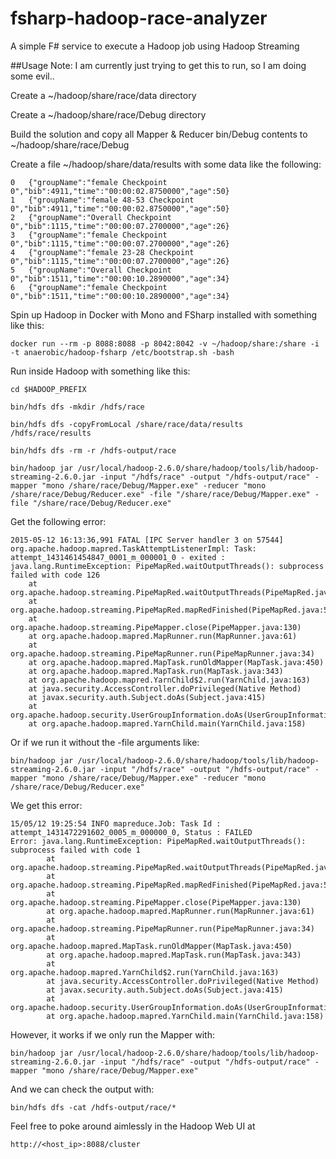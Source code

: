 # fsharp-hadoop-race-analyzer
A simple F# service to execute a Hadoop job using Hadoop Streaming

##Usage
Note: I am currently just trying to get this to run, so I am doing some evil..

Create a ~/hadoop/share/race/data directory

Create a ~/hadoop/share/race/Debug directory

Build the solution and copy all Mapper & Reducer bin/Debug contents to ~/hadoop/share/race/Debug

Create a file ~/hadoop/share/data/results with some data like the following:
```
0	{"groupName":"female Checkpoint 0","bib":4911,"time":"00:00:02.8750000","age":50}
1	{"groupName":"female 48-53 Checkpoint 0","bib":4911,"time":"00:00:02.8750000","age":50}
2	{"groupName":"Overall Checkpoint 0","bib":1115,"time":"00:00:07.2700000","age":26}
3	{"groupName":"female Checkpoint 0","bib":1115,"time":"00:00:07.2700000","age":26}
4	{"groupName":"female 23-28 Checkpoint 0","bib":1115,"time":"00:00:07.2700000","age":26}
5	{"groupName":"Overall Checkpoint 0","bib":1511,"time":"00:00:10.2890000","age":34}
6	{"groupName":"female Checkpoint 0","bib":1511,"time":"00:00:10.2890000","age":34}
```

Spin up Hadoop in Docker with Mono and FSharp installed with something like this:
```
docker run --rm -p 8088:8088 -p 8042:8042 -v ~/hadoop/share:/share -i -t anaerobic/hadoop-fsharp /etc/bootstrap.sh -bash
```

Run inside Hadoop with something like this:
```
cd $HADOOP_PREFIX

bin/hdfs dfs -mkdir /hdfs/race

bin/hdfs dfs -copyFromLocal /share/race/data/results /hdfs/race/results

bin/hdfs dfs -rm -r /hdfs-output/race

bin/hadoop jar /usr/local/hadoop-2.6.0/share/hadoop/tools/lib/hadoop-streaming-2.6.0.jar -input "/hdfs/race" -output "/hdfs-output/race" -mapper "mono /share/race/Debug/Mapper.exe" -reducer "mono /share/race/Debug/Reducer.exe" -file "/share/race/Debug/Mapper.exe" -file "/share/race/Debug/Reducer.exe"
```

Get the following error:
```
2015-05-12 16:13:36,991 FATAL [IPC Server handler 3 on 57544] org.apache.hadoop.mapred.TaskAttemptListenerImpl: Task: attempt_1431461454847_0001_m_000001_0 - exited : java.lang.RuntimeException: PipeMapRed.waitOutputThreads(): subprocess failed with code 126
	at org.apache.hadoop.streaming.PipeMapRed.waitOutputThreads(PipeMapRed.java:322)
	at org.apache.hadoop.streaming.PipeMapRed.mapRedFinished(PipeMapRed.java:535)
	at org.apache.hadoop.streaming.PipeMapper.close(PipeMapper.java:130)
	at org.apache.hadoop.mapred.MapRunner.run(MapRunner.java:61)
	at org.apache.hadoop.streaming.PipeMapRunner.run(PipeMapRunner.java:34)
	at org.apache.hadoop.mapred.MapTask.runOldMapper(MapTask.java:450)
	at org.apache.hadoop.mapred.MapTask.run(MapTask.java:343)
	at org.apache.hadoop.mapred.YarnChild$2.run(YarnChild.java:163)
	at java.security.AccessController.doPrivileged(Native Method)
	at javax.security.auth.Subject.doAs(Subject.java:415)
	at org.apache.hadoop.security.UserGroupInformation.doAs(UserGroupInformation.java:1628)
	at org.apache.hadoop.mapred.YarnChild.main(YarnChild.java:158)
```

Or if we run it without the -file arguments like:
```
bin/hadoop jar /usr/local/hadoop-2.6.0/share/hadoop/tools/lib/hadoop-streaming-2.6.0.jar -input "/hdfs/race" -output "/hdfs-output/race" -mapper "mono /share/race/Debug/Mapper.exe" -reducer "mono /share/race/Debug/Reducer.exe"
```

We get this error:
```
15/05/12 19:25:54 INFO mapreduce.Job: Task Id : attempt_1431472291602_0005_m_000000_0, Status : FAILED
Error: java.lang.RuntimeException: PipeMapRed.waitOutputThreads(): subprocess failed with code 1
        at org.apache.hadoop.streaming.PipeMapRed.waitOutputThreads(PipeMapRed.java:322)
        at org.apache.hadoop.streaming.PipeMapRed.mapRedFinished(PipeMapRed.java:535)
        at org.apache.hadoop.streaming.PipeMapper.close(PipeMapper.java:130)
        at org.apache.hadoop.mapred.MapRunner.run(MapRunner.java:61)
        at org.apache.hadoop.streaming.PipeMapRunner.run(PipeMapRunner.java:34)
        at org.apache.hadoop.mapred.MapTask.runOldMapper(MapTask.java:450)
        at org.apache.hadoop.mapred.MapTask.run(MapTask.java:343)
        at org.apache.hadoop.mapred.YarnChild$2.run(YarnChild.java:163)
        at java.security.AccessController.doPrivileged(Native Method)
        at javax.security.auth.Subject.doAs(Subject.java:415)
        at org.apache.hadoop.security.UserGroupInformation.doAs(UserGroupInformation.java:1628)
        at org.apache.hadoop.mapred.YarnChild.main(YarnChild.java:158)
```

However, it works if we only run the Mapper with:
```
bin/hadoop jar /usr/local/hadoop-2.6.0/share/hadoop/tools/lib/hadoop-streaming-2.6.0.jar -input "/hdfs/race" -output "/hdfs-output/race" -mapper "mono /share/race/Debug/Mapper.exe"
```

And we can check the output with:
```
bin/hdfs dfs -cat /hdfs-output/race/*
```

Feel free to poke around aimlessly in the Hadoop Web UI at
```
http://<host_ip>:8088/cluster
```
